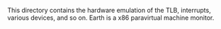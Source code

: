 This directory contains the hardware emulation of the TLB, interrupts,
various devices, and so on.  Earth is a x86 paravirtual machine monitor.
